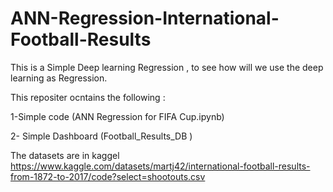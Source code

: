 # ANN-Regression-International-Football-Results

This is a Simple Deep learning Regression , to see how will we use the deep learning as Regression.

This repositer ocntains the following :


 1-Simple code (ANN Regression for FIFA Cup.ipynb)

 2- Simple Dashboard (Football_Results_DB )
 
 The datasets are in kaggel
 https://www.kaggle.com/datasets/martj42/international-football-results-from-1872-to-2017/code?select=shootouts.csv
